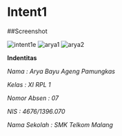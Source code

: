 # Intent1
##Screenshot


![intent1e](https://cloud.githubusercontent.com/assets/22130165/19221385/a2d14ea0-8e6c-11e6-8fe5-6ea6a573995b.PNG)
![arya1](https://cloud.githubusercontent.com/assets/22130165/19221381/a2b688c2-8e6c-11e6-95f8-6479a8aa7176.PNG)
![arya2](https://cloud.githubusercontent.com/assets/22130165/19221382/a2bdd744-8e6c-11e6-8ceb-cf95a076f8a9.PNG)


**Indentitas**

*Nama : Arya Bayu Ageng Pamungkas*

*Kelas : XI RPL 1*

*Nomor Absen : 07*

*NIS : 4676/1396.070*

*Nama Sekolah : SMK Telkom Malang*
